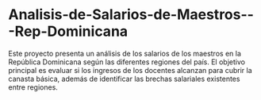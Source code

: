 # Analisis-de-Salarios-de-Maestros---Rep-Dominicana
Este proyecto presenta un análisis de los salarios de los maestros en la República Dominicana según las diferentes regiones del país. El objetivo principal es evaluar si los ingresos de los docentes alcanzan para cubrir la canasta básica, además de identificar las brechas salariales existentes entre regiones.
